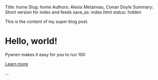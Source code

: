 Title: home
Slug: home
Authors: Alexis Metaireau, Conan Doyle
Summary: Short version for index and feeds
save_as: index.html
status: hidden

This is the content of my super blog post.
<div class="jumbotron">
  <h1>Hello, world!</h1>
  Pywren makes it easy for you to run 100
<p><a class="btn btn-primary btn-lg" href="#" role="button">Learn more</a></p>
    ...
</div>
